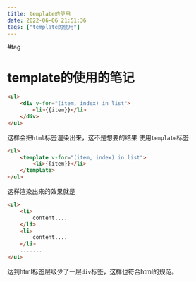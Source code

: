 ```yaml
---
title: template的使用
date: 2022-06-06 21:51:36
tags: ["template的使用"]
---
```

#tag

# template的使用的笔记
```html
<ul>
	<div v-for="(item, index) in list">
		<li>{{item}}</li>
	</div>
</ul>
```
这样会把`html`标签渲染出来，这不是想要的结果
使用`template`标签
```html
<ul>
	<template v-for="(item, index) in list">
		<li>{{item}}</li>
	</template>
</ul>
```
这样渲染出来的效果就是
```html
<ul>
	<li>
		content....
	</li>
	<li>
		content....
	</li>
	.......
</ul>
```
达到html标签层级少了一层`div`标签，这样也符合html的规范。
